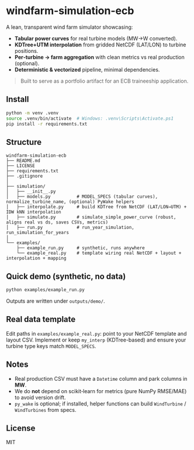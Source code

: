 # windfarm-simulation-ecb

A lean, transparent wind farm simulator showcasing:
- **Tabular power curves** for real turbine models (MW→W converted).
- **KDTree+UTM interpolation** from gridded NetCDF (LAT/LON) to turbine positions.
- **Per‑turbine → farm aggregation** with clean metrics vs real production (optional).
- **Deterministic & vectorized** pipeline, minimal dependencies.

> Built to serve as a portfolio artifact for an ECB traineeship application.

## Install
```bash
python -m venv .venv
source .venv/bin/activate  # Windows: .venv\Scripts\Activate.ps1
pip install -r requirements.txt
```

## Structure
```
windfarm-simulation-ecb
├── README.md
├── LICENSE
├── requirements.txt
├── .gitignore
│
├── simulation/
│   ├── __init__.py
│   ├── models.py          # MODEL_SPECS (tabular curves), normalize_turbine_name, (optional) PyWake helpers
│   ├── interpolate.py     # build KDTree from NetCDF (LAT/LON→UTM) + IDW kNN interpolation
│   ├── simulate.py        # simulate_simple_power_curve (robust, aligns real vs ds, saves CSVs, metrics)
│   ├── run.py             # run_year_simulation, run_simulation_for_years
│
└── examples/
    ├── example_run.py     # synthetic, runs anywhere
    └── example_real.py    # template wiring real NetCDF + layout + interpolation + mapping
```

## Quick demo (synthetic, no data)
```bash
python examples/example_run.py
```
Outputs are written under `outputs/demo/`.

## Real data template
Edit paths in `examples/example_real.py`: point to your NetCDF template and layout CSV.
Implement or keep `my_interp` (KDTree-based) and ensure your turbine type keys match `MODEL_SPECS`.

## Notes
- Real production CSV must have a `Datetime` column and park columns in **MW**.
- We do **not** depend on scikit‑learn for metrics (pure NumPy RMSE/MAE) to avoid version drift.
- `py_wake` is optional; if installed, helper functions can build `WindTurbine` / `WindTurbines` from specs.

## License
MIT
